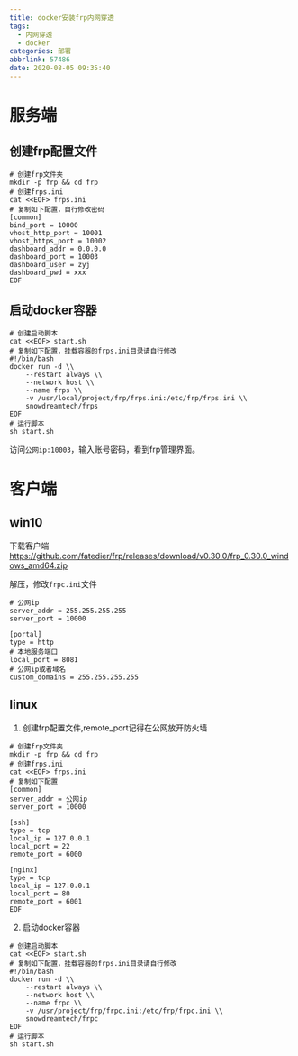 ```yaml
---
title: docker安装frp内网穿透
tags:
  - 内网穿透
  - docker
categories: 部署
abbrlink: 57486
date: 2020-08-05 09:35:40
---
```


# 服务端

## 创建frp配置文件

```shell
# 创建frp文件夹
mkdir -p frp && cd frp
# 创建frps.ini
cat <<EOF> frps.ini
# 复制如下配置，自行修改密码
[common]
bind_port = 10000
vhost_http_port = 10001
vhost_https_port = 10002
dashboard_addr = 0.0.0.0
dashboard_port = 10003
dashboard_user = zyj
dashboard_pwd = xxx
EOF
```

<!--more-->

## 启动docker容器

```shell
# 创建启动脚本
cat <<EOF> start.sh
# 复制如下配置，挂载容器的frps.ini目录请自行修改
#!/bin/bash
docker run -d \\
    --restart always \\
    --network host \\
    --name frps \\
    -v /usr/local/project/frp/frps.ini:/etc/frp/frps.ini \\
    snowdreamtech/frps
EOF
# 运行脚本
sh start.sh
```

访问``公网ip:10003``，输入账号密码，看到frp管理界面。

# 客户端

## win10

下载客户端<https://github.com/fatedier/frp/releases/download/v0.30.0/frp_0.30.0_windows_amd64.zip>

解压，修改`frpc.ini`文件

```shell
# 公网ip
server_addr = 255.255.255.255
server_port = 10000

[portal]
type = http
# 本地服务端口
local_port = 8081
# 公网ip或者域名
custom_domains = 255.255.255.255
```

## linux

1. 创建frp配置文件,remote_port记得在公网放开防火墙

```shell
# 创建frp文件夹
mkdir -p frp && cd frp
# 创建frps.ini
cat <<EOF> frps.ini
# 复制如下配置
[common]
server_addr = 公网ip
server_port = 10000

[ssh]
type = tcp
local_ip = 127.0.0.1
local_port = 22
remote_port = 6000

[nginx]
type = tcp
local_ip = 127.0.0.1
local_port = 80
remote_port = 6001
EOF
```

2. 启动docker容器

```shell
# 创建启动脚本
cat <<EOF> start.sh
# 复制如下配置，挂载容器的frps.ini目录请自行修改
#!/bin/bash
docker run -d \\
    --restart always \\
    --network host \\
    --name frpc \\
    -v /usr/project/frp/frpc.ini:/etc/frp/frpc.ini \\
    snowdreamtech/frpc
EOF
# 运行脚本
sh start.sh
```